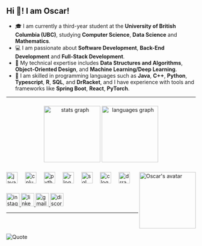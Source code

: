 <h2 align="left">Hi 👋! I am Oscar!</h2>

- 🎓 I am currently a third-year student at the **University of British Columbia (UBC)**, studying **Computer Science**, **Data Science** and **Mathematics**.
- 💻 I am passionate about **Software Development**, **Back-End Development** and **Full-Stack Development**.
- 🌱 My technical expertise includes **Data Structures and Algorithms**, **Object-Oriented Design**, and **Machine Learning/Deep Learning**.
- 🔧 I am skilled in programming languages such as **Java**, **C++**, **Python**, **Typescript**, **R**, **SQL**, and **DrRacket**, and I have experience with tools and frameworks like **Spring Boot**, **React**, **PyTorch**.

---

###

<div align="center">
  <img src="https://github-readme-stats.vercel.app/api?username=Oscarcheng0312&hide_title=false&hide_rank=false&show_icons=true&count_private=true&disable_animations=false&theme=dracula&locale=en&hide_border=false" height="150" alt="stats graph"  />

  <img src="https://github-readme-stats.vercel.app/api/top-langs?username=Oscarcheng0312&locale=en&hide=jupyter%20notebook&hide_title=false&layout=compact&card_width=320&langs_count=10&theme=dracula&hide_border=false" height="150" alt="languages graph"  />
</div>




###

<img align="right" height="150" src="https://i.postimg.cc/prxTQ8r3/1.jpg" alt="Oscar's avatar" />

###

<div align="left">
  <img src="https://cdn.jsdelivr.net/gh/devicons/devicon/icons/java/java-original.svg" height="30" alt="java logo"  />
  <img width="12" />
  <img src="https://cdn.jsdelivr.net/gh/devicons/devicon/icons/cplusplus/cplusplus-original.svg" height="30" alt="cplusplus logo"  />
  <img width="12" />
  <img src="https://cdn.jsdelivr.net/gh/devicons/devicon/icons/python/python-original.svg" height="30" alt="python logo"  />
  <img width="12" />
  <img src="https://cdn.jsdelivr.net/gh/devicons/devicon/icons/r/r-original.svg" height="30" alt="r logo"  />
  <img width="12" />
  <img src="https://cdn.jsdelivr.net/gh/devicons/devicon/icons/mysql/mysql-original.svg" height="30" alt="sql logo"  />
  <img width="12" />
  <img src="https://cdn.jsdelivr.net/gh/devicons/devicon/icons/c/c-original.svg" height="30" alt="c logo"  />
  <img width="12" />
  <img src="https://i.postimg.cc/ZRDmnd3r/2.png" height="30" alt="drracket logo" />
</div>

###

<div align="left">
  <a href="https://www.instagram.com/oscar_cheng7/" target="_blank">
    <img src="https://img.shields.io/static/v1?message=Instagram&logo=instagram&label=&color=E4405F&logoColor=white&labelColor=&style=for-the-badge" height="35" alt="instagram logo"  />
  </a>
  <a href="https://www.linkedin.com/in/junqi-cheng-3901882a6/" target="_blank">
    <img src="https://img.shields.io/static/v1?message=LinkedIn&logo=linkedin&label=&color=0077B5&logoColor=white&labelColor=&style=for-the-badge" height="35" alt="linkedin logo"  />
  </a>
  <a href="mailto:oscarcheng0312@gmail.com" target="_blank">
    <img src="https://img.shields.io/static/v1?message=Gmail&logo=gmail&label=&color=D14836&logoColor=white&labelColor=&style=for-the-badge" height="35" alt="gmail logo"  />
  </a>
  <a href="https://discordapp.com/users/oscar0312" target="_blank">
    <img src="https://img.shields.io/static/v1?message=Discord&logo=discord&label=&color=7289DA&logoColor=white&labelColor=&style=for-the-badge" height="35" alt="discord logo" />
  </a>
</div>

---

<br clear="both">

![Quote](https://quotes-github-readme.vercel.app/api?type=horizontal&theme=radical)

